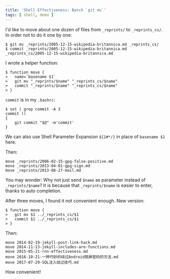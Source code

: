 ```yaml
---
title: 'Shell Effectiveness: Batch `git mv`'
tags: [ shell, demo ]
---
```


I'd like to move about one dozen of files from `_reprints/` to
`_reprints_cs/`. In order not to do it one by one:

```shell
$ git mv _reprints/2005-12-15-wikipedia-britannica.md _reprints_cs/
$ commit _reprints/2005-12-15-wikipedia-britannica.md _reprints_cs/2005-12-15-wikipedia-britannica.md
```

I wrote a helper function:

```shell
$ function move {
>   name=`basename $1`
>   git mv "_reprints/$name" "_reprints_cs/$name"
>   commit "_reprints/$name" "_reprints_cs/$name"
> }
```

`commit` is in my `.bashrc`:

```shell
$ set | grep commit -A 3
commit () 
{ 
    git commit "$@" -m'commit'
}
```

We can also use Shell Parameter Expansion `${1#*/}` in place of
`basename $1` here.

Then:

```shell
move _reprints/2006-02-15-gpg-false-positive.md 
move _reprints/2013-04-01-gpg-sign.md 
move _reprints/2013-08-27-mail.md 
```

You may wonder: Why not just send `$name` as parameter instead of
`_reprints/$name`? It is because that `_reprints/$name` is easier to
enter, thanks to auto completion.

After three moves, I found it not convenient enough. New version:

```shell
$ function move {
>   git mv $1 ../_reprints_cs/$1
>   commit $1 ../_reprints_cs/$1
> }
```

Then:

```
move 2014-02-19-jekyll-post-link-hack.md 
move 2014-11-13-jekyll-includes-are-functions.md 
move 2015-05-21-rnn-effectiveness.md 
move 2016-10-21-一种巧妙的绕过Android锁屏密码的方法.md 
move 2017-07-29-SQL注入绕过技巧.md 
```

How convenient!
